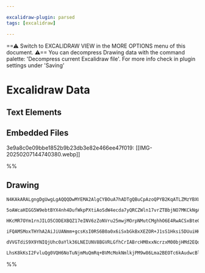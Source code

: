 ```yaml
---

excalidraw-plugin: parsed
tags: [excalidraw]

---
```

==⚠  Switch to EXCALIDRAW VIEW in the MORE OPTIONS menu of this document. ⚠== You can decompress Drawing data with the command palette: 'Decompress current Excalidraw file'. For more info check in plugin settings under 'Saving'


# Excalidraw Data

## Text Elements
## Embedded Files
3e9a8c0e09bbe1852b9b23db3e82e466ee47f019: [[IMG-20250207144740380.webp]]

%%
## Drawing
```compressed-json
N4KAkARALgngDgUwgLgAQQQDwMYEMA2AlgCYBOuA7hADTgQBuCpAzoQPYB2KqATLZMzYBXUtiRoIACyhQ4zZAHoFAc0JRJQgEYA6bGwC2CgF7N6hbEcK4OCtptbErHALRY8RMpWdx8Q1TdIEfARcZgRmBShcZQUebQB2bQBWGjoghH0EDihmbgBtcDBQMBKIEm4INgBZAE0AEQBmZQAGAEZUkshYRArCfWikflLMbmdWgA5E8YBOaYA2OZ4G5vjp

5oAWcaHIGG5W9ebtBYX4nh4DufWkpPXtiAoSdW4ecda7yQRCZWln17vrZTBbjNO7MKCkNgAawQAGE2Pg2KQKuDrMw4LhAtkOqVNLhsJDlBChBxiHCEUiJCiOGiMVkoNjIAAzQj4fAAZVgQIkkjxGkCDIgYIh0IA6o9JHtQeCoQgOTAuehBB4BUTvhxwrk0G9CpA2OjsGpdlrmiCdRAiST1cxNagOEJWaCEAhiNwks0ePE5ndGCx2Fw0J7vUxWJwA

HKcMR7OYm1rnJILO5CODEXBQZ17eINV6zZoNVru25mwjMOrpNMutCMghhO6E4RwACSxBteQAundNMISQBRYKZbIt9tmogcSHcO0O4dsfHptDgoQIO7M4JNioNBDTXDjbDNBDNaaaTQICZJHiaA9LYiadfjHgIdYLJ3reKMtrTAXMdziVAFTpgbV/q0OpDp0ZQklgFS4M0ECFAAvuAIEQLgcBwByqbfsUXQfJkFQpqQY5DAwhAIBQABCeIEhapLwo

iFQAMSMoxTHYhA2AiJiUANmm+gcsKsI0RS6B0a0x6iSxbGkBxXEZOR+J1sS1Hksi5DUuiHHiexdLSfoABiLLspy36CvC5SERJUncbxMpisQTxoHwhSsZp2TaVZ0JygqxnKmZzmcdxABKwhqhqkqOeZWncQA8vqhp7CaPmSRFGQ6ZwUA6bg+gskaqBJAlFnJalbKEEY348KapThS53EACpYFAACCRDKP66DBIy9J5UlPFRKQDWSWwFAfLgFa2va+C

dVVGTdiS9X9YNIQjUhc0aYlk36LNEIUNV8BGVRLGfhCrIABrcHM0xxNcrzxM00bjHMd2EQd8L4DU3DrA02jrA+8RJA08zxOMbrXLljlGGwBjcJhkD0AQC7PHBE1+RkgUKVaNrml2LqEYSJBFSVzzlZAOPEByCBwK62OkCQVRsMQCDTbgmjBCNVb4DWjnE2StFoFDECkfCi2kMouIABQ8K08TULwEtS+LkuoIcSQAJQCv5CDKPaGIVELotLCCvDLL

LhsK8kKsI2FvluQg0VQH6NoTuNjmMuQmRq+BVMcMokNmlkjPM9w86Lma2BEOTc6kAudwcBl36B3cwhQCOscRwg5ulHYABWCDYDkbLR3ANN0wzTOzqgrPs6UeK24w1Xg/g3ugd0RlhMEOd+gKbFggY209GgDt3AiM4s9WQegfgoQNW3Nd1+OY1weAsH8BAy7hJD8GwUAA
```
%%